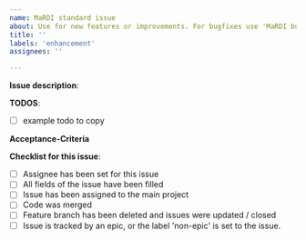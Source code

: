 ```yaml
---
name: MaRDI standard issue
about: Use for new features or improvements. For bugfixes use 'MaRDI bugfix issue' 
title: ''
labels: 'enhancement'
assignees: ''

---
```



**Issue description**:
<!--
What is the reason for creating the issue and what is it about? 
Example: "On the website, our Button for accessing the 'about' page is not visible. we want our program to make the page accessible with a button to ensure the 'About'-page can be visited."
-->
 
 
**TODOS**: 

<!--
 (In technical terms, suggestions of what has to be done to resolve the issue.)
- Example: Modify opacity for the button-class in css files. 
-->
- [ ] example todo to copy 

**Acceptance-Criteria** 
<!--
(List of criteria to be fulfilled for resolving the issue)
What shall be reached with this issue?
List criteria mandatory for closing the issue:

- Example: The About-button is visible when accesing home.html in Google Chrome and Firefox  
-->

**Checklist for this issue**: 
<!-- The following checks track the progress of the issue: -->
- [ ] Assignee has been set for this issue 
- [ ] All fields of the issue have been filled 
- [ ] Issue has been assigned to the main project
- [ ] Code was merged
- [ ] Feature branch has been deleted and issues were updated / closed
- [ ] Issue is tracked by an epic, or the label 'non-epic' is set to the issue. 
